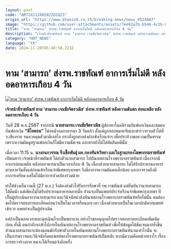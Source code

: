 ```yaml
---
layout: post
code: "ART2411280502ZU2Q23"
origin_url: "https://www.khaosod.co.th/breaking-news/news_9524887"
image: "https://github.com/user-attachments/assets/7ee92a7b-b546-4c1b-8698-b50cffc62f26"
title: "หาม ‘สามารถ’ ส่งรพ.ราชทัณฑ์ อาการเริ่มไม่ดี หลังอดอาหารเกือบ 4 วัน"
description: "เจ้าหน้าที่ราชทัณฑ์ หาม ‘สามารถ เจนชัยจิตรวณิช’ ส่งรพ.ราชทัณฑ์ หลังความดันตก อ่อนเพลีย หลังอดอาหารเกือบ 4 วัน"
category: "HOT_NEWS"
language: "th"
date: 2024-11-28T05:40:58.223Z
---
```


# หาม ‘สามารถ’ ส่งรพ.ราชทัณฑ์ อาการเริ่มไม่ดี หลังอดอาหารเกือบ 4 วัน

[![หาม ‘สามารถ’ ส่งรพ.ราชทัณฑ์ อาการเริ่มไม่ดี หลังอดอาหารเกือบ 4 วัน](https://www.khaosod.co.th/wpapp/uploads/2024/11/Samat28-11-01.jpg "หาม ‘สามารถ’ ส่งรพ.ราชทัณฑ์ อาการเริ่มไม่ดี หลังอดอาหารเกือบ 4 วัน")](https://www.khaosod.co.th/wpapp/uploads/2024/11/Samat28-11-01.jpg)

**เจ้าหน้าที่ราชทัณฑ์ หาม ‘สามารถ เจนชัยจิตรวณิช’ ส่งรพ.ราชทัณฑ์ หลังความดันตก อ่อนเพลีย หลังอดอาหารเกือบ 4 วัน**

วันที่ 28 พ.ย.2567 จากกรณี **นายสามารถ เจนชัยจิตรวณิช** ผู้ต้องหาในคดีร่วมกันฟอกเงินและสมคบกันฟอกเงิน **“ดิไอคอน”** ได้อดน้ำอดอาหารมา 3 วันแล้ว ตั้งแต่ถูกออกหมายจับและตำรวจรวบตัวได้ที่ จ.เชียงราย จนควบคุมตัวมาดีเอสไอ กระทั่งถูกศาลส่งฝากขังเรือนจำฯ เพื่อประท้วงขอความเป็นธรรมเพราะความผิดมูลฐานฟอกเงินก็ไม่มีความชัดเจน และศาลยังไม่ได้ตัดสินคดีนั้น

เมื่อเวลา 11.15 น. **นางกนกวรรณ จิ๋วเชื้อพันธุ์ ผอ.กองทันฑวิทยา และในฐานะรองโฆษกกรมราชทัณฑ์** เปิดเผยว่า เจ้าหน้าที่ราชทัณฑ์ ได้ส่งตัวนายสามารถ ไปทัณฑสถานโรงพยาบาลราชทัณฑ์ เนื่องจากมีอาการอ่อนเพลีย หลังอดอาหารมาเป็นเวลาเกือบ 4 วัน เนื่องด้วยนายสามารถ ไม่ได้รับประทานอาหารมาหลายวันตั้งแต่ก่อนเข้าเรือนจำพิเศษกรุงเทพฯ จึงมีอาการความดันตกเล็กน้อย และอาจรวมถึงมีอาการเครียด แต่ไม่ได้มีอาการปวดท้องร่วมด้วย

ทำให้ช่วงเย็นวานนี้ (27 พ.ย.) จึงต้องส่งตัวไปรับการรักษาที่ รพ.ราชทัณฑ์ แต่ยืนยันว่านายสามารถ ได้ดื่มน้ำ แต่เพียงไม่ได้รับประทานอาหารหลายมื้อ ส่วนจะเป็นแพทย์ประจำเรือนจำพิเศษกรุงเทพฯ ที่เป็นผู้ประเมินอาการนายสามารถ และวินิจฉัยนำส่งทัณฑสถานโรงพยาบาลราชทัณฑ์หรือไม่นั้น ตนต้องขอไปตรวจสอบรายละเอียดก่อนว่าเป็นในเวลาหรือนอกเวลา เนื่องด้วยหากเป็นในเวลาปกติหากแพทย์เข้าเวร แพทย์จะเป็นผู้ประเมิน

แต่ถ้าเป็นนอกเวลาและฉุกเฉินก็จะเป็นพยาบาล อย่างไรขออนุญาตไปตรวจสอบรายละเอียดเพิ่มเติมก่อน ทั้งนี้ ตนกำลังจะเข้าไปภายในทัณฑสถานโรงพยาบาลราชทัณฑ์ เพื่อให้ข้อมูลได้ชัดเจนมากยิ่งขึ้น ส่วนนายสามารถจะต้องนอนพักรักษาตัวภายในทัณฑสถานโรงพยาบาลราชทัณฑ์นานเท่าไรนั้น จะเป็นการตรวจและวินิจฉัยโดยแพทย์ของโรงพยาบาลราชทัณฑ์เป็นหลัก หากมีความคืบหน้าอย่างไร เรื่องการตรวจร่างกาย ตนจะได้เรียนแจ้งอีกครั้ง
